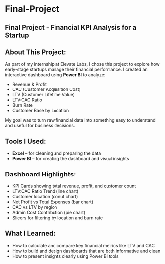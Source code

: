 # Final-Project
## Final Project - Financial KPI Analysis for a Startup

## About This Project:

As part of my internship at Elevate Labs, I chose this project to explore how early-stage startups manage their financial performance. I created an interactive dashboard using **Power BI** to analyze:

- Revenue & Profit
- CAC (Customer Acquisition Cost)
- LTV (Customer Lifetime Value)
- LTV:CAC Ratio
- Burn Rate
- Customer Base by Location

My goal was to turn raw financial data into something easy to understand and useful for business decisions.

## Tools I Used:

- **Excel** – for cleaning and preparing the data  
- **Power BI** – for creating the dashboard and visual insights  

## Dashboard Highlights:

- KPI Cards showing total revenue, profit, and customer count  
- LTV:CAC Ratio Trend (line chart)  
- Customer location (donut chart)  
- Net Profit vs Total Expenses (bar chart)  
- CAC vs LTV by region  
- Admin Cost Contribution (pie chart)  
- Slicers for filtering by location and burn rate

## What I Learned:

- How to calculate and compare key financial metrics like LTV and CAC  
- How to build and design dashboards that are both informative and clean  
- How to present insights clearly using Power BI tools


